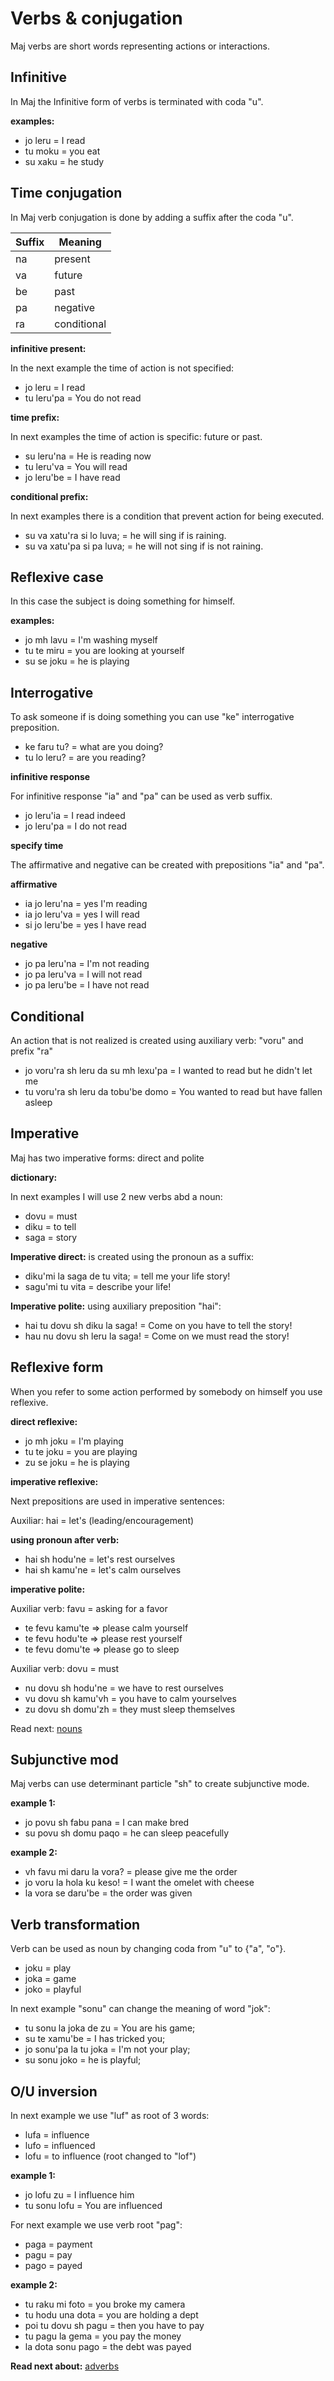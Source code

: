 # Verbs & conjugation

Maj verbs are short words representing actions or interactions.  

## Infinitive

In Maj the Infinitive form of verbs is terminated with coda "u". 

**examples:**

* jo leru = I read
* tu moku = you eat
* su xaku = he study

## Time conjugation

In Maj verb conjugation is done by adding a suffix after the coda "u".

 Suffix  | Meaning
---------|------------------
 na      | present
 va      | future
 be      | past
 pa      | negative
 ra      | conditional

**infinitive present:**

In the next example the time of action is not specified:

* jo leru    = I read
* tu leru'pa = You do not read

**time prefix:**

In next examples the time of action is specific: future or past.

* su leru'na = He is reading now
* tu leru'va = You will read
* jo leru'be = I have read

**conditional prefix:**

In next examples there is a condition that prevent action for being executed.

* su va xatu'ra si lo luva;  = he will sing if is raining.
* su va xatu'pa si pa luva;  = he will not sing if is not raining.

## Reflexive case

In this case the subject is doing something for himself. 

**examples:**

* jo mh lavu = I'm washing myself
* tu te miru = you are looking at yourself
* su se joku = he is playing

## Interrogative

To ask someone if is doing something you can use "ke" interrogative preposition.

* ke faru tu?  = what are you doing?
* tu lo leru?  = are you reading?

**infinitive response**

For infinitive response "ia" and "pa" can be used as verb suffix.

* jo leru'ia = I read indeed
* jo leru'pa = I do not read

**specify time**

The affirmative and negative can be created with prepositions "ia" and "pa".

**affirmative**

* ia jo leru'na  = yes I'm reading
* ia jo leru'va  = yes I will read 
* si jo leru'be  = yes I have read

**negative**

* jo pa leru'na = I'm not reading
* jo pa leru'va = I will not read 
* jo pa leru'be = I have not read

## Conditional

An action that is not realized is created using auxiliary verb: "voru" and prefix "ra"

* jo voru'ra sh leru da su mh lexu'pa = I wanted to read but he didn't let me
* tu voru'ra sh leru da tobu'be domo  = You wanted to read but have fallen asleep

## Imperative

Maj has two imperative forms: direct and polite

**dictionary:**

In next examples I will use 2 new verbs abd a noun:

* dovu = must
* diku = to tell
* saga = story

**Imperative direct:** is created using the pronoun as a suffix:

* diku'mi la saga de tu vita; = tell me your life story! 
* sagu'mi tu vita = describe your life!

**Imperative polite:** using auxiliary preposition "hai":

* hai tu dovu sh diku la saga!  = Come on you have to tell the story!
* hau nu dovu sh leru la saga!  = Come on we must read the story!

## Reflexive form

When you refer to some action performed by somebody on himself you use reflexive.

**direct reflexive:**

* jo mh joku = I'm playing
* tu te joku = you are playing
* zu se joku = he is playing

**imperative reflexive:**

Next prepositions are used in imperative sentences:

Auxiliar: hai  = let's  (leading/encouragement)

**using pronoun after verb:**

* hai sh hodu'ne  = let's rest ourselves
* hai sh kamu'ne  = let's calm ourselves

**imperative polite:**

Auxiliar verb: favu = asking for a favor

* te fevu kamu'te  => please calm yourself 
* te fevu hodu'te  => please rest yourself 
* te fevu domu'te  => please go to sleep

Auxiliar verb: dovu = must

* nu dovu sh hodu'ne = we have to rest ourselves
* vu dovu sh kamu'vh = you have to calm yourselves
* zu dovu sh domu'zh = they must sleep themselves

Read next: [nouns](nouns.md)

## Subjunctive mod

Maj verbs can use determinant particle "sh" to create subjunctive mode.

**example 1:**

* jo povu sh fabu pana = I can make bred
* su povu sh domu paqo = he can sleep peacefully

**example 2:**

* vh favu mi daru la vora? = please give me the order
* jo voru la hola ku keso! = I want the omelet with cheese
* la vora se daru'be = the order was given

## Verb transformation

Verb can be used as noun by changing coda from "u" to {"a", "o"}.

* joku = play 
* joka = game 
* joko = playful

In next example "sonu" can change the meaning of word "jok":

* tu sonu la joka de zu    = You are his game;
* su te xamu'be            = I has tricked you; 
* jo sonu'pa la tu joka    = I'm not your play;
* su sonu joko             = he is playful;

## O/U inversion

In next example we use "luf" as root of 3 words:

* lufa = influence
* lufo = influenced
* lofu = to influence (root changed to "lof")

**example 1:**

* jo lofu zu   = I influence him
* tu sonu lofu = You are influenced

For next example we use verb root "pag":

* paga = payment
* pagu = pay
* pago = payed

**example 2:**

* tu raku mi foto      = you broke my camera
* tu hodu una dota     = you are holding a dept
* poi tu dovu sh pagu  = then you have to pay
* tu pagu la gema      = you pay the money
* la dota sonu pago    = the debt was payed

**Read next about:** [adverbs](adverbs.md)
